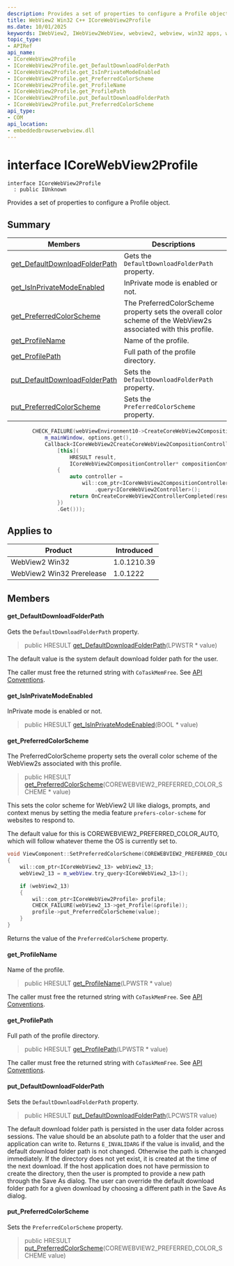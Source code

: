 ```yaml
---
description: Provides a set of properties to configure a Profile object.
title: WebView2 Win32 C++ ICoreWebView2Profile
ms.date: 10/01/2025
keywords: IWebView2, IWebView2WebView, webview2, webview, win32 apps, win32, edge, ICoreWebView2, ICoreWebView2Controller, browser control, edge html, ICoreWebView2Profile
topic_type: 
- APIRef
api_name:
- ICoreWebView2Profile
- ICoreWebView2Profile.get_DefaultDownloadFolderPath
- ICoreWebView2Profile.get_IsInPrivateModeEnabled
- ICoreWebView2Profile.get_PreferredColorScheme
- ICoreWebView2Profile.get_ProfileName
- ICoreWebView2Profile.get_ProfilePath
- ICoreWebView2Profile.put_DefaultDownloadFolderPath
- ICoreWebView2Profile.put_PreferredColorScheme
api_type:
- COM
api_location:
- embeddedbrowserwebview.dll
---
```


# interface ICoreWebView2Profile

```
interface ICoreWebView2Profile
  : public IUnknown
```

Provides a set of properties to configure a Profile object.

## Summary

 Members                        | Descriptions
--------------------------------|---------------------------------------------
[get_DefaultDownloadFolderPath](#get_defaultdownloadfolderpath) | Gets the `DefaultDownloadFolderPath` property.
[get_IsInPrivateModeEnabled](#get_isinprivatemodeenabled) | InPrivate mode is enabled or not.
[get_PreferredColorScheme](#get_preferredcolorscheme) | The PreferredColorScheme property sets the overall color scheme of the WebView2s associated with this profile.
[get_ProfileName](#get_profilename) | Name of the profile.
[get_ProfilePath](#get_profilepath) | Full path of the profile directory.
[put_DefaultDownloadFolderPath](#put_defaultdownloadfolderpath) | Sets the `DefaultDownloadFolderPath` property.
[put_PreferredColorScheme](#put_preferredcolorscheme) | Sets the `PreferredColorScheme` property.

```cpp
        CHECK_FAILURE(webViewEnvironment10->CreateCoreWebView2CompositionControllerWithOptions(
            m_mainWindow, options.get(),
            Callback<ICoreWebView2CreateCoreWebView2CompositionControllerCompletedHandler>(
                [this](
                    HRESULT result,
                    ICoreWebView2CompositionController* compositionController) -> HRESULT
                {
                    auto controller =
                        wil::com_ptr<ICoreWebView2CompositionController>(compositionController)
                            .query<ICoreWebView2Controller>();
                    return OnCreateCoreWebView2ControllerCompleted(result, controller.get());
                })
                .Get()));
```

## Applies to

Product                         | Introduced
--------------------------------|---------------------------------------------
WebView2 Win32            |    1.0.1210.39
WebView2 Win32 Prerelease |    1.0.1222

## Members

#### get_DefaultDownloadFolderPath

Gets the `DefaultDownloadFolderPath` property.

> public HRESULT [get_DefaultDownloadFolderPath](#get_defaultdownloadfolderpath)(LPWSTR * value)

The default value is the system default download folder path for the user.

The caller must free the returned string with `CoTaskMemFree`. See [API Conventions](/microsoft-edge/webview2/concepts/win32-api-conventions#strings).

#### get_IsInPrivateModeEnabled

InPrivate mode is enabled or not.

> public HRESULT [get_IsInPrivateModeEnabled](#get_isinprivatemodeenabled)(BOOL * value)

#### get_PreferredColorScheme

The PreferredColorScheme property sets the overall color scheme of the WebView2s associated with this profile.

> public HRESULT [get_PreferredColorScheme](#get_preferredcolorscheme)(COREWEBVIEW2_PREFERRED_COLOR_SCHEME * value)

This sets the color scheme for WebView2 UI like dialogs, prompts, and context menus by setting the media feature `prefers-color-scheme` for websites to respond to.

The default value for this is COREWEBVIEW2_PREFERRED_COLOR_AUTO, which will follow whatever theme the OS is currently set to.

```cpp
void ViewComponent::SetPreferredColorScheme(COREWEBVIEW2_PREFERRED_COLOR_SCHEME value)
{
    wil::com_ptr<ICoreWebView2_13> webView2_13;
    webView2_13 = m_webView.try_query<ICoreWebView2_13>();

    if (webView2_13)
    {
        wil::com_ptr<ICoreWebView2Profile> profile;
        CHECK_FAILURE(webView2_13->get_Profile(&profile));
        profile->put_PreferredColorScheme(value);
    }
}
```
 Returns the value of the `PreferredColorScheme` property.

#### get_ProfileName

Name of the profile.

> public HRESULT [get_ProfileName](#get_profilename)(LPWSTR * value)

The caller must free the returned string with `CoTaskMemFree`. See [API Conventions](/microsoft-edge/webview2/concepts/win32-api-conventions#strings).

#### get_ProfilePath

Full path of the profile directory.

> public HRESULT [get_ProfilePath](#get_profilepath)(LPWSTR * value)

The caller must free the returned string with `CoTaskMemFree`. See [API Conventions](/microsoft-edge/webview2/concepts/win32-api-conventions#strings).

#### put_DefaultDownloadFolderPath

Sets the `DefaultDownloadFolderPath` property.

> public HRESULT [put_DefaultDownloadFolderPath](#put_defaultdownloadfolderpath)(LPCWSTR value)

The default download folder path is persisted in the user data folder across sessions. The value should be an absolute path to a folder that the user and application can write to. Returns `E_INVALIDARG` if the value is invalid, and the default download folder path is not changed. Otherwise the path is changed immediately. If the directory does not yet exist, it is created at the time of the next download. If the host application does not have permission to create the directory, then the user is prompted to provide a new path through the Save As dialog. The user can override the default download folder path for a given download by choosing a different path in the Save As dialog.

#### put_PreferredColorScheme

Sets the `PreferredColorScheme` property.

> public HRESULT [put_PreferredColorScheme](#put_preferredcolorscheme)(COREWEBVIEW2_PREFERRED_COLOR_SCHEME value)

